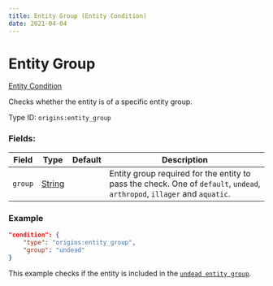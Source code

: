 ```yaml
---
title: Entity Group (Entity Condition)
date: 2021-04-04
---
```


# Entity Group

[Entity Condition](../entity_conditions.md)

Checks whether the entity is of a specific entity group.

Type ID: `origins:entity_group`

### Fields:

Field  | Type | Default | Description
-------|------|---------|-------------
`group` | [String](../data_types/string.md) | |  Entity group required for the entity to pass the check. One of `default`, `undead`, `arthropod`, `illager` and `aquatic`.

### Example
```json
"condition": {
    "type": "origins:entity_group",
    "group": "undead"
}
```
This example checks if the entity is included in the [`undead entity group`](../power_types/entity_group.md).